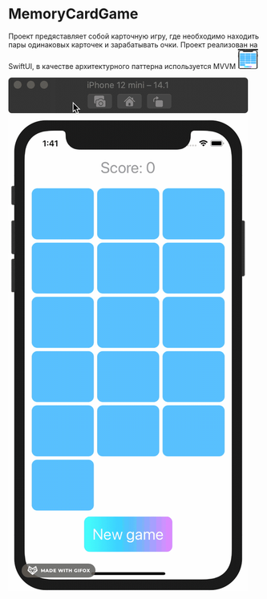 # MemoryCardGame
Проект предяставляет собой карточную игру, где необходимо находить пары одинаковых карточек и зарабатывать очки.
Проект реализован на SwiftUI, в качестве архитектурного паттерна используется MVVM
<img src="https://raw.githubusercontent.com/d00m1r/MemoryCardGame/main/MemoryCardGame.gif" width="40" height="40" />

![Alt Text](https://raw.githubusercontent.com/d00m1r/MemoryCardGame/main/MemoryCardGame.gif)

